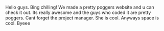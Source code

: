 Hello guys. Bing chilling! We made a pretty poggers website and u can check it out. Its really awesome and the guys who coded it are pretty poggers. Cant forget the project manager. She is cool. Anyways space is cool. Byeee